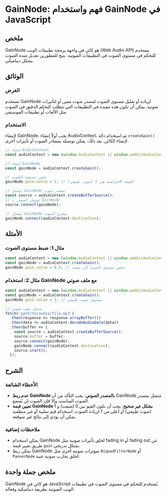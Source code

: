 <!--
Meta Description: # GainNode: فهم واستخدام GainNode في JavaScript ## ملخص GainNode هو كائن في واجهة برمجة تطبيقات الويب (Web Audio API) يستخدم للتحكم في مستوى الصوت في ...
Meta Keywords: gainnode, audiocontext, الصوت, const, مستوى
-->

# GainNode: فهم واستخدام GainNode في JavaScript

## ملخص
GainNode هو كائن في واجهة برمجة تطبيقات الويب (Web Audio API) يستخدم للتحكم في مستوى الصوت في التطبيقات الصوتية. يتيح للمطورين تعديل شدة الصوت بشكل ديناميكي.

## الوثائق
### الغرض
تستخدم GainNode لزيادة أو تقليل مستوى الصوت لمصدر صوت معين أو لتأثيرات صوتية. يمكن أن تكون هذه مفيدة في التطبيقات التي تتطلب التحكم الدقيق في الصوت مثل الألعاب أو تطبيقات الموسيقى.

### الاستخدام
لإنشاء GainNode، يجب أولاً إنشاء AudioContext، ثم استخدام دالة `createGain()` لإنشاء الكائن. بعد ذلك، يمكن توصيله بمصادر الصوت أو تأثيرات أخرى.

```javascript
// إنشاء AudioContext
const audioContext = new (window.AudioContext || window.webkitAudioContext)();

// إنشاء GainNode
const gainNode = audioContext.createGain();

// تعيين مستوى الصوت
gainNode.gain.value = 1; // القيمة الافتراضية هي 1 (صوت طبيعي)

// توصيل GainNode بمصدر صوت
const source = audioContext.createBufferSource();
// توصيل المصدر بـ GainNode
source.connect(gainNode);

// توصيل GainNode بمخرج الصوت
gainNode.connect(audioContext.destination);
```

## الأمثلة
### مثال 1: ضبط مستوى الصوت
```javascript
const audioContext = new (window.AudioContext || window.webkitAudioContext)();
const gainNode = audioContext.createGain();
gainNode.gain.value = 0.5; // خفض مستوى الصوت إلى نصف
```

### مثال 2: استخدام GainNode مع ملف صوتي
```javascript
const audioContext = new (window.AudioContext || window.webkitAudioContext)();
const gainNode = audioContext.createGain();
gainNode.gain.value = 1; // مستوى صوت طبيعي

// تحميل ملف صوتي
fetch('path/to/audio/file.mp3')
  .then(response => response.arrayBuffer())
  .then(data => audioContext.decodeAudioData(data))
  .then(buffer => {
    const source = audioContext.createBufferSource();
    source.buffer = buffer;
    source.connect(gainNode);
    gainNode.connect(audioContext.destination);
    source.start();
  });
```

## الشرح
### الأخطاء الشائعة
- **عدم ربط GainNode بالمصدر الصوتي**: يجب التأكد من أن GainNode متصل بمصدر الصوت المناسب وإلا فإن الصوت لن يُسمع.
- **تعيين قيمة GainNode بشكل غير صحيح**: يجب أن تكون القيم بين 0 (صمت) و 1 (صوت طبيعي) أو أعلى من 1 لزيادة الصوت. استخدام قيم سلبية أو غير منطقية يمكن أن يؤدي إلى نتائج غير متوقعة.

### ملاحظات إضافية
- يمكن استخدام GainNode لخلق تأثيرات صوتية مثل fading in أو fading out عن طريق تغيير قيمة `gain` بشكل تدريجي.
- يمكن ربط GainNode بمؤثرات صوتية أخرى مثل `BiquadFilterNode` أو `PannerNode` لخلق تجارب صوتية غنية.

## ملخص جملة واحدة
GainNode هو كائن في JavaScript يُستخدم للتحكم في مستوى الصوت في تطبيقات الويب الصوتية بطريقة ديناميكية وفعالة.